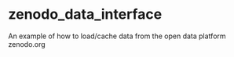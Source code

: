 # zenodo_data_interface
An example of how to load/cache data from the open data platform zenodo.org
